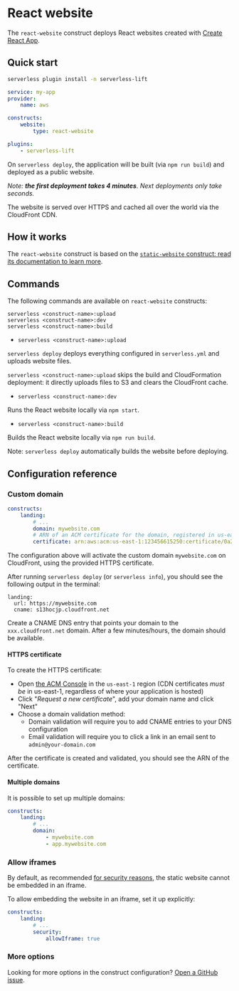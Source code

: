 # React website

The `react-website` construct deploys React websites created with [Create React App](https://create-react-app.dev/).

## Quick start

```bash
serverless plugin install -n serverless-lift
```

```yaml
service: my-app
provider:
    name: aws

constructs:
    website:
        type: react-website

plugins:
    - serverless-lift
```

On `serverless deploy`, the application will be built (via `npm run build`) and deployed as a public website.

_Note: **the first deployment takes 4 minutes**. Next deployments only take seconds._

The website is served over HTTPS and cached all over the world via the CloudFront CDN.

## How it works

The `react-website` construct is based on the [`static-website` construct: read its documentation to learn more](static-website.md#how-it-works).

## Commands

The following commands are available on `react-website` constructs:

```
serverless <construct-name>:upload
serverless <construct-name>:dev
serverless <construct-name>:build
```

- `serverless <construct-name>:upload`

`serverless deploy` deploys everything configured in `serverless.yml` and uploads website files.

`serverless <construct-name>:upload` skips the build and CloudFormation deployment: it directly uploads files to S3 and clears the CloudFront cache.

- `serverless <construct-name>:dev`

Runs the React website locally via `npm start`.

- `serverless <construct-name>:build`

Builds the React website locally via `npm run build`.

Note: `serverless deploy` automatically builds the website before deploying.

## Configuration reference

### Custom domain

```yaml
constructs:
    landing:
        # ...
        domain: mywebsite.com
        # ARN of an ACM certificate for the domain, registered in us-east-1
        certificate: arn:aws:acm:us-east-1:123456615250:certificate/0a28e63d-d3a9-4578-9f8b-14347bfe8123
```

The configuration above will activate the custom domain `mywebsite.com` on CloudFront, using the provided HTTPS certificate.

After running `serverless deploy` (or `serverless info`), you should see the following output in the terminal:

```
landing:
  url: https://mywebsite.com
  cname: s13hocjp.cloudfront.net
```

Create a CNAME DNS entry that points your domain to the `xxx.cloudfront.net` domain. After a few minutes/hours, the domain should be available.

#### HTTPS certificate

To create the HTTPS certificate:

- Open [the ACM Console](https://console.aws.amazon.com/acm/home?region=us-east-1#/wizard/) in the `us-east-1` region (CDN certificates _must be_ in us-east-1, regardless of where your application is hosted)
- Click "_Request a new certificate_", add your domain name and click "Next"
- Choose a domain validation method:
  - Domain validation will require you to add CNAME entries to your DNS configuration
  - Email validation will require you to click a link in an email sent to `admin@your-domain.com`

After the certificate is created and validated, you should see the ARN of the certificate.

#### Multiple domains

It is possible to set up multiple domains:

```yaml
constructs:
    landing:
        # ...
        domain:
            - mywebsite.com
            - app.mywebsite.com
```

### Allow iframes

By default, as recommended [for security reasons](https://scotthelme.co.uk/hardening-your-http-response-headers/#x-frame-options), the static website cannot be embedded in an iframe.

To allow embedding the website in an iframe, set it up explicitly:

```yaml
constructs:
    landing:
        # ...
        security:
            allowIframe: true
```

### More options

Looking for more options in the construct configuration? [Open a GitHub issue](https://github.com/getlift/lift/issues/new).
